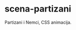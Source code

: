 # scena-partizani

Partizani i Nemci, CSS animacija.

![[](screen.png)](https://mudroljub.github.io/scena-partizani/)

